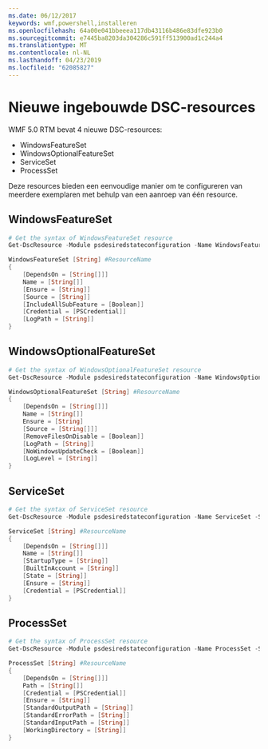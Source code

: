 ```yaml
---
ms.date: 06/12/2017
keywords: wmf,powershell,installeren
ms.openlocfilehash: 64a00e041bbeeea117db43116b486e83dfe923b0
ms.sourcegitcommit: e7445ba8203da304286c591ff513900ad1c244a4
ms.translationtype: MT
ms.contentlocale: nl-NL
ms.lasthandoff: 04/23/2019
ms.locfileid: "62085827"
---
```

# <a name="new-built-in-dsc-resources"></a>Nieuwe ingebouwde DSC-resources

WMF 5.0 RTM bevat 4 nieuwe DSC-resources:
* WindowsFeatureSet
* WindowsOptionalFeatureSet
* ServiceSet
* ProcessSet

Deze resources bieden een eenvoudige manier om te configureren van meerdere exemplaren met behulp van een aanroep van één resource.

## <a name="windowsfeatureset"></a>WindowsFeatureSet

```powershell
# Get the syntax of WindowsFeatureSet resource
Get-DscResource -Module psdesiredstateconfiguration -Name WindowsFeatureSet -Syntax

WindowsFeatureSet [String] #ResourceName
{
    [DependsOn = [String[]]]
    Name = [String[]]
    [Ensure = [String]]
    [Source = [String]]
    [IncludeAllSubFeature = [Boolean]]
    [Credential = [PSCredential]]
    [LogPath = [String]]
}
```

## <a name="windowsoptionalfeatureset"></a>WindowsOptionalFeatureSet

```powershell
# Get the syntax of WindowsOptionalFeatureSet resource
Get-DscResource -Module psdesiredstateconfiguration -Name WindowsOptionalFeatureSet -Syntax

WindowsOptionalFeatureSet [String] #ResourceName
{
    [DependsOn = [String[]]]
    Name = [String[]]
    Ensure = [String]
    [Source = [String[]]]
    [RemoveFilesOnDisable = [Boolean]]
    [LogPath = [String]]
    [NoWindowsUpdateCheck = [Boolean]]
    [LogLevel = [String]]
}
```

## <a name="serviceset"></a>ServiceSet

```powershell
# Get the syntax of ServiceSet resource
Get-DscResource -Module psdesiredstateconfiguration -Name ServiceSet -Syntax

ServiceSet [String] #ResourceName
{
    [DependsOn = [String[]]]
    Name = [String[]]
    [StartupType = [String]]
    [BuiltInAccount = [String]]
    [State = [String]]
    [Ensure = [String]]
    [Credential = [PSCredential]]
}
```

## <a name="processset"></a>ProcessSet

```powershell
# Get the syntax of ProcessSet resource
Get-DscResource -Module psdesiredstateconfiguration -Name ProcessSet -Syntax

ProcessSet [String] #ResourceName
{
    [DependsOn = [String[]]]
    Path = [String[]]
    [Credential = [PSCredential]]
    [Ensure = [String]]
    [StandardOutputPath = [String]]
    [StandardErrorPath = [String]]
    [StandardInputPath = [String]]
    [WorkingDirectory = [String]]
}
```
